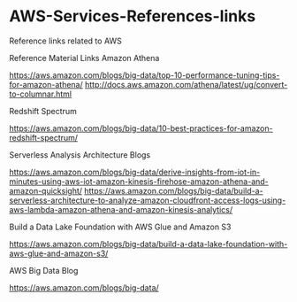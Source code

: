 # AWS-Services-References-links
Reference links related to AWS


Reference Material Links
Amazon Athena

https://aws.amazon.com/blogs/big-data/top-10-performance-tuning-tips-for-amazon-athena/
http://docs.aws.amazon.com/athena/latest/ug/convert-to-columnar.html

Redshift Spectrum

https://aws.amazon.com/blogs/big-data/10-best-practices-for-amazon-redshift-spectrum/

Serverless Analysis Architecture Blogs

https://aws.amazon.com/blogs/big-data/derive-insights-from-iot-in-minutes-using-aws-iot-amazon-kinesis-firehose-amazon-athena-and-amazon-quicksight/
https://aws.amazon.com/blogs/big-data/build-a-serverless-architecture-to-analyze-amazon-cloudfront-access-logs-using-aws-lambda-amazon-athena-and-amazon-kinesis-analytics/

Build a Data Lake Foundation with AWS Glue and Amazon S3

https://aws.amazon.com/blogs/big-data/build-a-data-lake-foundation-with-aws-glue-and-amazon-s3/

AWS Big Data Blog

https://aws.amazon.com/blogs/big-data/

